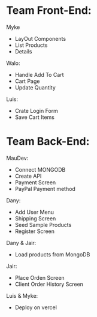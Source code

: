 # Team Front-End:

Myke
- LayOut Components
- List Products
- Details

Walo:
- Handle Add To Cart
- Cart Page
- Update Quantity

Luis:
- Crate Login Form
- Save Cart Items

# Team Back-End:

MauDev:
- Connect MONGODB
- Create API
- Payment Screen
- PayPal Payment method

Dany:
- Add User Menu
- Shipping Screen
- Seed Sample Products
- Register Screen

Dany & Jair:
- Load products from MongoDB

Jair:
- Place Orden Screen
- Client Order History Screen

Luis & Myke:
- Deploy on vercel


